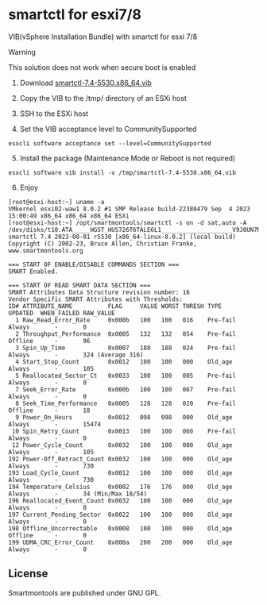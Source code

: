 # smartctl for esxi7/8

VIB(vSphere Installation Bundle) with smartctl for esxi 7/8

> [!WARNING]
This solution does not work when secure boot is enabled

1. Download [smartctl-7.4-5530.x86_64.vib](https://github.com/bsv9/smartctl-esxi-vib/raw/main/smartctl-7.4-5530.x86_64.vib)

2.  Copy the VIB to the /tmp/ directory of an ESXi host
3.  SSH to the ESXi host
4.  Set the VIB acceptance level to CommunitySupported
 ```
 esxcli software acceptance set --level=CommunitySupported
 ````
5.  Install the package (Maintenance Mode or Reboot is not required)
```
esxcli software vib install -v /tmp/smartctl-7.4-5530.x86_64.vib
```
6. Enjoy
```
[root@esxi-host:~] uname -a
VMkernel esxi02-waw1 8.0.2 #1 SMP Release build-22380479 Sep  4 2023 15:00:49 x86_64 x86_64 x86_64 ESXi
[root@esxi-host:~] /opt/smartmontools/smartctl -s on -d sat,auto -A /dev/disks/t10.ATA_____HGST_HUS726T6TALE6L1____________________V9J0UN7M____________
smartctl 7.4 2023-08-01 r5530 [x86_64-linux-8.0.2] (local build)
Copyright (C) 2002-23, Bruce Allen, Christian Franke, www.smartmontools.org

=== START OF ENABLE/DISABLE COMMANDS SECTION ===
SMART Enabled.

=== START OF READ SMART DATA SECTION ===
SMART Attributes Data Structure revision number: 16
Vendor Specific SMART Attributes with Thresholds:
ID# ATTRIBUTE_NAME          FLAG     VALUE WORST THRESH TYPE      UPDATED  WHEN_FAILED RAW_VALUE
  1 Raw_Read_Error_Rate     0x000b   100   100   016    Pre-fail  Always       -       0
  2 Throughput_Performance  0x0005   132   132   054    Pre-fail  Offline      -       96
  3 Spin_Up_Time            0x0007   188   188   024    Pre-fail  Always       -       324 (Average 316)
  4 Start_Stop_Count        0x0012   100   100   000    Old_age   Always       -       105
  5 Reallocated_Sector_Ct   0x0033   100   100   005    Pre-fail  Always       -       0
  7 Seek_Error_Rate         0x000b   100   100   067    Pre-fail  Always       -       0
  8 Seek_Time_Performance   0x0005   128   128   020    Pre-fail  Offline      -       18
  9 Power_On_Hours          0x0012   098   098   000    Old_age   Always       -       15474
 10 Spin_Retry_Count        0x0013   100   100   060    Pre-fail  Always       -       0
 12 Power_Cycle_Count       0x0032   100   100   000    Old_age   Always       -       105
192 Power-Off_Retract_Count 0x0032   100   100   000    Old_age   Always       -       730
193 Load_Cycle_Count        0x0012   100   100   000    Old_age   Always       -       730
194 Temperature_Celsius     0x0002   176   176   000    Old_age   Always       -       34 (Min/Max 18/54)
196 Reallocated_Event_Count 0x0032   100   100   000    Old_age   Always       -       0
197 Current_Pending_Sector  0x0022   100   100   000    Old_age   Always       -       0
198 Offline_Uncorrectable   0x0008   100   100   000    Old_age   Offline      -       0
199 UDMA_CRC_Error_Count    0x000a   200   200   000    Old_age   Always       -       0
```

## License
Smartmontools are published under ​GNU GPL.
